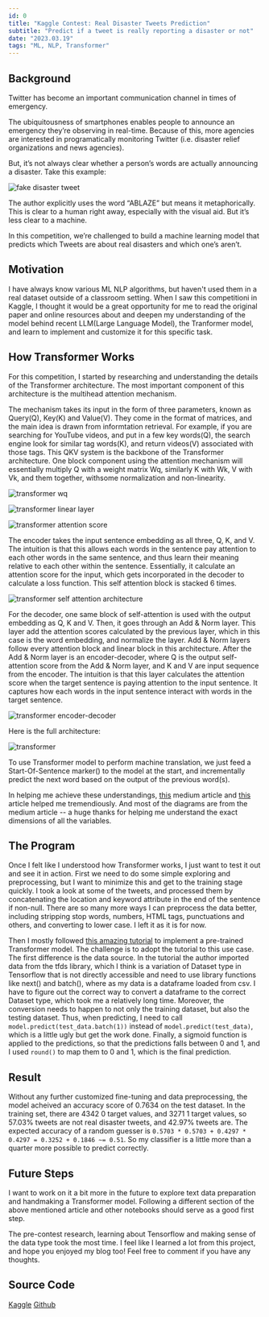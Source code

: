 ```yaml
---
id: 0
title: "Kaggle Contest: Real Disaster Tweets Prediction"
subtitle: "Predict if a tweet is really reporting a disaster or not"
date: "2023.03.19"
tags: "ML, NLP, Transformer"
---
```


## Background

Twitter has become an important communication channel in times of emergency.

The ubiquitousness of smartphones enables people to announce an emergency they’re observing in real-time. Because of this, more agencies are interested in programatically monitoring Twitter (i.e. disaster relief organizations and news agencies).

But, it’s not always clear whether a person’s words are actually announcing a disaster. Take this example:

![fake disaster tweet](../images/fake_disaster_tweet.png)

The author explicitly uses the word “ABLAZE” but means it metaphorically. This is clear to a human right away, especially with the visual aid. But it’s less clear to a machine.

In this competition, we’re challenged to build a machine learning model that predicts which Tweets are about real disasters and which one’s aren’t.

## Motivation

I have always know various ML NLP algorithms, but haven't used them in a real dataset outside of a classroom setting. When I saw this competitioni in Kaggle, I thought it would be a great opportunity for me to read the original paper and online resources about and deepen my understanding of the model behind recent LLM(Large Language Model), the Tranformer model, and learn to implement and customize it for this specific task.

## How Transformer Works

For this competition, I started by researching and understanding the details of the Transformer architecture. The most important component of this architecture is the multihead attention mechanism.

The mechanism takes its input in the form of three parameters, known as Query(Q), Key(K) and Value(V). They come in the format of matrices, and the main idea is drawn from informtation retrieval. For example, if you are searching for YouTube videos, and put in a few key words(Q), the search engine look for similar tag words(K), and return videos(V) associated with those tags. This QKV system is the backbone of the Transformer architecture. One block component using the attention mechanism will essentially multiply Q with a weight matrix Wq, similarly K with Wk, V with Vk, and them together, withsome normalization and non-linearity.

![transformer wq](../images/transformer_wq.webp)

![transformer linear layer](../images/transformer_linear_layer.webp)

![transformer attention score](../images/transformer_attention_score.webp)

The encoder takes the input sentence embedding as all three, Q, K, and V. The intuition is that this allows each words in the sentence pay attention to each other words in the same sentence, and thus learn their meaning relative to each other within the sentence. Essentially, it calculate an attention score for the input, which gets incorporated in the decoder to calculate a loss function. This self attention block is stacked 6 times.

![transformer self attention architecture](../images/transformer_self_attention_architecture.webp)

For the decoder, one same block of self-attention is used with the output embedding as Q, K and V. Then, it goes through an Add & Norm layer. This layer add the attention scores calculated by the previous layer, which in this case is the word embedding, and normalize the layer. Add & Norm layers follow every attention block and linear block in this architecture. After the Add & Norm layer is an encoder-decoder, where Q is the output self-attention score from the Add & Norm layer, and K and V are input sequence from the encoder. The intuition is that this layer calculates the attention score when the target sentence is paying attention to the input sentence. It captures how each words in the input sentence interact with words in the target sentence.

![transformer encoder-decoder](../images/transformer_encoder_decoder.webp)

Here is the full architecture:

![transformer](../images/transformer.webp)

To use Transformer model to perform machine translation, we just feed a Start-Of-Sentence marker(<SOS>) to the model at the start, and incrementally predict the next word based on the output of the previous word(s).

In helping me achieve these understandings, [this](https://towardsdatascience.com/transformers-explained-visually-part-3-multi-head-attention-deep-dive-1c1ff1024853) medium article and [this](<https://kikaben.com/transformers-encoder-decoder/#:~:text=The%20transformer%20uses%20an%20encoder,an%20output%20sentence%20(translation).>) article helped me tremendiously. And most of the diagrams are from the medium article -- a huge thanks for helping me understand the exact dimensions of all the variables.

## The Program

Once I felt like I understood how Transformer works, I just want to test it out and see it in action. First we need to do some simple exploring and preprocessing, but I want to minimize this and get to the training stage quickly. I took a look at some of the tweets, and processed them by concatenating the location and keyword attribute in the end of the sentence if non-null. There are so many more ways I can preprocess the data better, including stripping stop words, numbers, HTML tags, punctuations and others, and converting to lower case. I left it as it is for now.

Then I mostly followed [this amazing tutorial](https://blog.paperspace.com/transformers-text-classification/) to implement a pre-trained Transformer model. The challenge is to adopt the tutorial to this use case. The first difference is the data source. In the tutorial the author imported data from the tfds library, which I think is a variation of Dataset type in Tensorflow that is not directly accessible and need to use library functions like next() and batch(), where as my data is a dataframe loaded from csv. I have to figure out the correct way to convert a dataframe to the correct Dataset type, which took me a relatively long time. Moreover, the conversion needs to happen to not only the training dataset, but also the testing dataset. Thus, when predicting, I need to call `model.predict(test_data.batch(1))` instead of `model.predict(test_data)`, which is a little ugly but get the work done. Finally, a sigmoid function is applied to the predictions, so that the predictions falls between 0 and 1, and I used `round()` to map them to 0 and 1, which is the final prediction.

## Result

Without any further customized fine-tuning and data preprocessing, the model acheived an accuracy score of 0.7634 on the test dataset. In the training set, there are 4342 0 target values, and 3271 1 target values, so 57.03% tweets are not real disaster tweets, and 42.97% tweets are. The expected accuracy of a random guesser is `0.5703 * 0.5703 + 0.4297 * 0.4297 = 0.3252 + 0.1846 ~= 0.51`. So my classifier is a little more than a quarter more possible to predict correctly.

## Future Steps

I want to work on it a bit more in the future to explore text data preparation and handmaking a Transformer model. Following a different section of the above mentioned article and other notebooks should serve as a good first step.

The pre-contest research, learning about Tensorflow and making sense of the data type took the most time. I feel like I learned a lot from this project, and hope you enjoyed my blog too! Feel free to comment if you have any thoughts.

## Source Code

[Kaggle](https://www.kaggle.com/code/tianyimasf/real-disaster-tweets-prediction-with-transformer) [Github](https://github.com/tianyimasf/kaggle/blob/main/real-disaster-tweets-prediction-with-transformer.ipynb)
